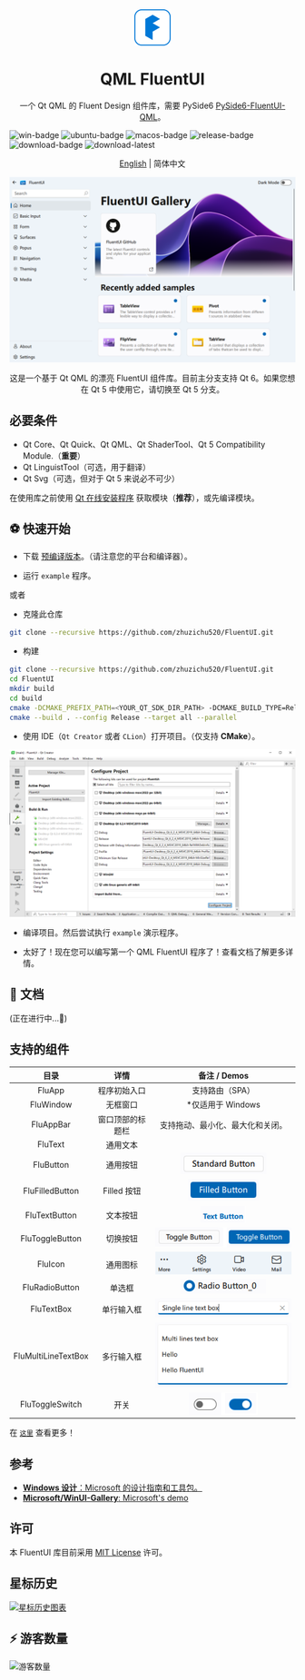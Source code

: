 <div align=center>
<img width=64 src="doc/preview/fluent_design.svg">

# QML FluentUI

一个 Qt QML 的 Fluent Design 组件库，需要 PySide6 [PySide6-FluentUI-QML](https://github.com/zhuzichu520/PySide6-FluentUI-QML)。

</div>

![win-badge] ![ubuntu-badge] ![macos-badge] ![release-badge] ![download-badge] ![download-latest]

<div align=center>

[English](README.md) | 简体中文

<img src="doc/preview/demo_large.png">

</div>

[win-link]: https://github.com/zhuzichu520/FluentUI/actions?query=workflow%3AWindows "WindowsAction"
[win-badge]: https://github.com/zhuzichu520/FluentUI/workflows/Windows/badge.svg  "Windows"
[ubuntu-link]: https://github.com/zhuzichu520/FluentUI/actions?query=workflow%3AUbuntu "UbuntuAction"
[ubuntu-badge]: https://github.com/zhuzichu520/FluentUI/workflows/Ubuntu/badge.svg "Ubuntu"
[macos-link]: https://github.com/zhuzichu520/FluentUI/actions?query=workflow%3AMacOS "MacOSAction"
[macos-badge]: https://github.com/zhuzichu520/FluentUI/workflows/MacOS/badge.svg "MacOS"
[release-link]: https://github.com/zhuzichu520/FluentUI/releases "Release status"
[release-badge]: https://img.shields.io/github/release/zhuzichu520/FluentUI.svg?style=flat-square "Release status"
[download-link]: https://github.com/zhuzichu520/FluentUI/releases/latest "Download status"
[download-badge]: https://img.shields.io/github/downloads/zhuzichu520/FluentUI/total.svg "Download status"
[download-latest]: https://img.shields.io/github/downloads/zhuzichu520/FluentUI/latest/total.svg "latest status"

<p align=center>
这是一个基于 Qt QML 的漂亮 FluentUI 组件库。目前主分支支持 Qt 6。如果您想在 Qt 5 中使用它，请切换至 Qt 5 分支。
</p>

## 必要条件

+ Qt Core、Qt Quick、Qt QML、Qt ShaderTool、Qt 5 Compatibility Module.（**重要**）
+ Qt LinguistTool（可选，用于翻译）
+ Qt Svg（可选，但对于 Qt 5 来说必不可少）

在使用库之前使用 [Qt 在线安装程序](https://download.qt.io/archive/online_installers/) 获取模块（**推荐**），或先编译模块。

## ⚽ 快速开始

+ 下载 [预编译版本](https://github.com/zhuzichu520/FluentUI/releases)。（请注意您的平台和编译器）。

+ 运行 `example` 程序。

或者

+ 克隆此仓库

```bash
git clone --recursive https://github.com/zhuzichu520/FluentUI.git
```

+ 构建

```bash
git clone --recursive https://github.com/zhuzichu520/FluentUI.git
cd FluentUI
mkdir build
cd build
cmake -DCMAKE_PREFIX_PATH=<YOUR_QT_SDK_DIR_PATH> -DCMAKE_BUILD_TYPE=Release -GNinja <仓库路径>
cmake --build . --config Release --target all --parallel
```

+ 使用 IDE（`Qt Creator` 或者 `CLion`）打开项目。（仅支持 **CMake**）。

<div align=center>
  <img src="doc/preview/qt_creator_project.png">
</div>

+ 编译项目。然后尝试执行 `example` 演示程序。

+ 太好了！现在您可以编写第一个 QML FluentUI 程序了！查看文档了解更多详情。

## 📑 文档

(正在进行中...🚀)

## 支持的组件

|        目录         |       详情       |                    备注 / Demos                     |
| :-----------------: | :--------------: | :-------------------------------------------------: |
|       FluApp        |   程序初始入口   |                   支持路由（SPA）                   |
|      FluWindow      |     无框窗口     |                  *仅适用于 Windows                  |
|      FluAppBar      | 窗口顶部的标题栏 |          支持拖动、最小化、最大化和关闭。           |
|       FluText       |     通用文本     |                                                     |
|      FluButton      |     通用按钮     |      ![btn](doc/preview/demo_standardbtn.png)       |
|   FluFilledButton   |   Filled 按钮    |    ![filledbtn](doc/preview/demo_filledbtn.png)     |
|    FluTextButton    |     文本按钮     |      ![textbtn](doc/preview/demo_textbtn.png)       |
|   FluToggleButton   |     切换按钮     |    ![togglebtn](doc/preview/demo_toggle_btn.png)    |
|       FluIcon       |     通用图标     |         ![icons](doc/preview/demo_icon.png)         |
|   FluRadioButton    |      单选框      |     ![radiobtn](doc/preview/demo_radiobtn.png)      |
|     FluTextBox      |    单行输入框    |      ![textbox](doc/preview/demo_textbox.png)       |
| FluMultiLineTextBox |    多行输入框    | ![textarea](doc/preview/demo_multiline_textbox.png) |
|   FluToggleSwitch   |       开关       | ![toggleswitch](doc/preview/demo_toggle_switch.png) |

在 [`这里`](doc/md/all_components.md) 查看更多！

## 参考

+ [**Windows 设计**：Microsoft 的设计指南和工具包。](https://learn.microsoft.com/zh-CN/windows/apps/design/)
+ [**Microsoft/WinUI-Gallery**: Microsoft's demo](https://github.com/microsoft/WinUI-Gallery)

## 许可

本 FluentUI 库目前采用 [MIT License](./License) 许可。

## 星标历史

[![星标历史图表](https://api.star-history.com/svg?repos=zhuzichu520/FluentUI&type=Date)](https://star-history.com/#zhuzichu520/FluentUI&Date)

## ⚡ 游客数量

![游客数量](https://profile-counter.glitch.me/zhuzichu520-FluentUI/count.svg)

